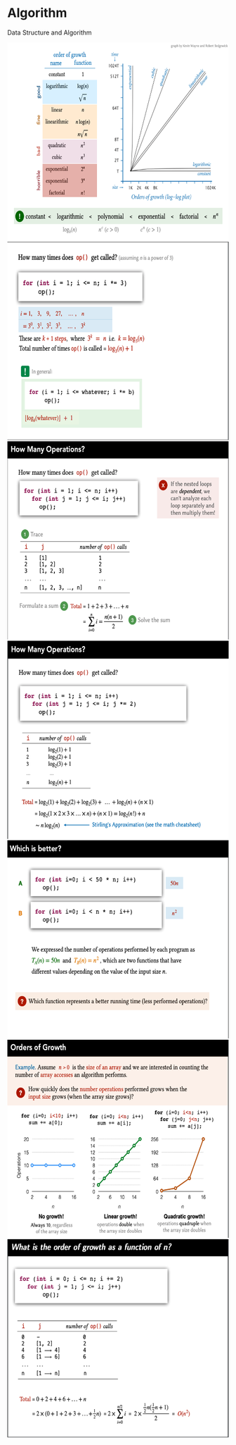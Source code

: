 # Algorithm
Data Structure and Algorithm

<img src="https://github.com/Hsabonchi/Algorithm/blob/master/assets/img/1.png"  width="700" height="450">
<img src="https://github.com/Hsabonchi/Algorithm/blob/master/assets/img/2.png"  width="700" height="450">
<img src="https://github.com/Hsabonchi/Algorithm/blob/master/assets/img/3.png"  width="700" height="450">
<img src="https://github.com/Hsabonchi/Algorithm/blob/master/assets/img/4.png"  width="700" height="450">
<img src="https://github.com/Hsabonchi/Algorithm/blob/master/assets/img/5.png"  width="700" height="450">
<img src="https://github.com/Hsabonchi/Algorithm/blob/master/assets/img/6.png"  width="700" height="450">
<img src="https://github.com/Hsabonchi/Algorithm/blob/master/assets/img/7.png"  width="700" height="450">
